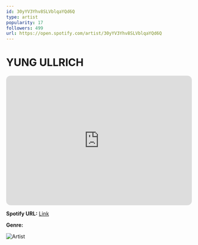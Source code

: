 ```yaml
---
id: 30yYV3Yhv8SLVblqaYQd6Q
type: artist
popularity: 17
followers: 499
url: https://open.spotify.com/artist/30yYV3Yhv8SLVblqaYQd6Q
---
```

# YUNG ULLRICH

<iframe style="border-radius:12px" src="https://open.spotify.com/embed/artist/30yYV3Yhv8SLVblqaYQd6Q" width="100%" height="352" frameBorder="0" allowfullscreen="" allow="autoplay; clipboard-write; encrypted-media; fullscreen; picture-in-picture" loading="lazy"></iframe>

**Spotify URL:** [Link](https://open.spotify.com/artist/30yYV3Yhv8SLVblqaYQd6Q)

**Genre:** 

![Artist](https://i.scdn.co/image/ab6761610000e5ebb5ea847e437a2ab8a8847bc0)
